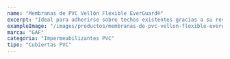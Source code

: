 ```yaml
---
name: "Membranas de PVC Vellón Flexible EverGuard®"
excerpt: "Ideal para adherirse sobre techos existentes gracias a su reverso de vellón flexible."
exampleImage: "/images/productos/membranas-de-pvc-vellon-flexible-everguard.webp"
marca: "GAF"
categoria: "Impermeabilizantes PVC"
tipo: "Cubiertas PVC"
---
```

